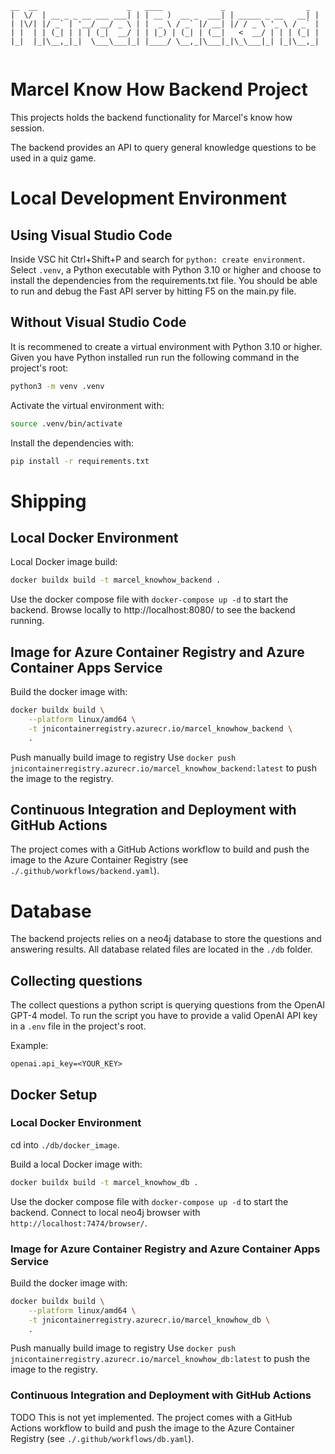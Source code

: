  ```
 __  __                    _   ____             _                  _ 
|  \/  | __ _ _ __ ___ ___| | | __ )  __ _  ___| | _____ _ __   __| |
| |\/| |/ _` | '__/ __/ _ \ | |  _ \ / _` |/ __| |/ / _ \ '_ \ / _` |
| |  | | (_| | | | (_|  __/ | | |_) | (_| | (__|   <  __/ | | | (_| |
|_|  |_|\__,_|_|  \___\___|_| |____/ \__,_|\___|_|\_\___|_| |_|\__,_|
                                                                     
```
Marcel Know How Backend Project
===============================
This projects holds the backend functionality for Marcel's know how session.

The backend provides an API to query general knowledge questions to be used in a quiz game.



# Local Development Environment

## Using Visual Studio Code
Inside VSC hit Ctrl+Shift+P and search for `python: create environment`.
Select `.venv`, a Python executable with Python 3.10 or higher and choose to install the dependencies from the requirements.txt file.
You should be able to run and debug the Fast API server by hitting F5 on the main.py file.

## Without Visual Studio Code
It is recommened to create a virtual environment with Python 3.10 or higher.
Given you have Python installed run run the following command in the project's root:
```bash
python3 -m venv .venv
```
Activate the virtual environment with:
```bash
source .venv/bin/activate
```
Install the dependencies with:
```bash
pip install -r requirements.txt
```


# Shipping
## Local Docker Environment
Local Docker image build:
```bash
docker buildx build -t marcel_knowhow_backend .
```

Use the docker compose file with `docker-compose up -d` to start the backend.
Browse locally to http://localhost:8080/ to see the backend running.

## Image for Azure Container Registry and Azure Container Apps Service
Build the docker image with:
```bash
docker buildx build \
	--platform linux/amd64 \
	-t jnicontainerregistry.azurecr.io/marcel_knowhow_backend \
	.
```

Push manually build image to registry
Use `docker push jnicontainerregistry.azurecr.io/marcel_knowhow_backend:latest` to push the image to the registry.

## Continuous Integration and Deployment with GitHub Actions
The project comes with a GitHub Actions workflow to build and push the image to the Azure Container Registry (see `./.github/workflows/backend.yaml`).


# Database
The backend projects relies on a neo4j database to store the questions and answering results.
All database related files are located in the `./db` folder.

## Collecting questions
The collect questions a python script is querying questions from the OpenAI GPT-4 model.
To run the script you have to provide a valid OpenAI API key in a `.env` file in the project's root.

Example:
```
openai.api_key=<YOUR_KEY>
```

## Docker Setup

### Local Docker Environment
cd into `./db/docker_image`.

Build a local Docker image with:
```bash
docker buildx build -t marcel_knowhow_db .
```

Use the docker compose file with `docker-compose up -d` to start the backend.
Connect to local neo4j browser with `http://localhost:7474/browser/`.


### Image for Azure Container Registry and Azure Container Apps Service
Build the docker image with:
```bash
docker buildx build \
	--platform linux/amd64 \
	-t jnicontainerregistry.azurecr.io/marcel_knowhow_db \
	.
```

Push manually build image to registry
Use `docker push jnicontainerregistry.azurecr.io/marcel_knowhow_db:latest` to push the image to the registry.

### Continuous Integration and Deployment with GitHub Actions
TODO This is not yet implemented.
The project comes with a GitHub Actions workflow to build and push the image to the Azure Container Registry (see `./.github/workflows/db.yaml`).
